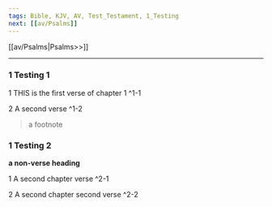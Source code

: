 ```yaml
---
tags: Bible, KJV, AV, Test_Testament, 1_Testing
next: [[av/Psalms]]
---
```


 [[av/Psalms|Psalms>>]]

---

### 1 Testing 1

1 THIS is the first verse of chapter 1 ^1-1

2 A second verse ^1-2

> a footnote

### 1 Testing 2

**a non-verse heading**

1 A second chapter verse ^2-1

2 A second chapter second verse ^2-2
